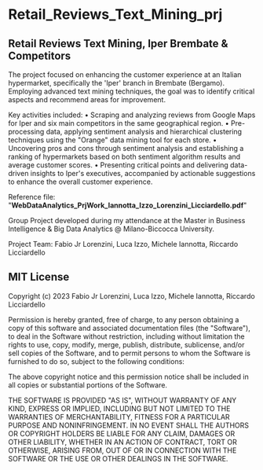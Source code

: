 # Retail_Reviews_Text_Mining_prj

## Retail Reviews Text Mining, Iper Brembate & Competitors
The project focused on enhancing the customer experience at an Italian hypermarket, specifically the 'Iper' branch in Brembate (Bergamo). 
Employing advanced text mining techniques, the goal was to identify critical aspects and recommend areas for improvement. 

Key activities included:
• Scraping and analyzing reviews from Google Maps for Iper and six main competitors in the same geographical region.
• Pre-processing data, applying sentiment analysis and hierarchical clustering techniques using the "Orange" data mining tool for each store.
• Uncovering pros and cons through sentiment analysis and establishing a ranking of hypermarkets based on both sentiment algorithm results and average customer scores.
• Presenting critical points and delivering data-driven insights to Iper's executives, accompanied by actionable suggestions to enhance the overall customer experience.

Reference file: "**WebDataAnalytics_PrjWork_Iannotta_Izzo_Lorenzini_Licciardello.pdf**"

Group Project developed during my attendance at the Master in Business Intelligence & Big Data Analytics @ Milano-Biccocca University.

Project Team: Fabio Jr Lorenzini, Luca Izzo, Michele Iannotta, Riccardo Licciardello

## MIT License
Copyright (c) 2023 Fabio Jr Lorenzini, Luca Izzo, Michele Iannotta, Riccardo Licciardello

Permission is hereby granted, free of charge, to any person obtaining a copy
of this software and associated documentation files (the "Software"), to deal
in the Software without restriction, including without limitation the rights
to use, copy, modify, merge, publish, distribute, sublicense, and/or sell
copies of the Software, and to permit persons to whom the Software is
furnished to do so, subject to the following conditions:

The above copyright notice and this permission notice shall be included in all
copies or substantial portions of the Software.

THE SOFTWARE IS PROVIDED "AS IS", WITHOUT WARRANTY OF ANY KIND, EXPRESS OR
IMPLIED, INCLUDING BUT NOT LIMITED TO THE WARRANTIES OF MERCHANTABILITY,
FITNESS FOR A PARTICULAR PURPOSE AND NONINFRINGEMENT. IN NO EVENT SHALL THE
AUTHORS OR COPYRIGHT HOLDERS BE LIABLE FOR ANY CLAIM, DAMAGES OR OTHER
LIABILITY, WHETHER IN AN ACTION OF CONTRACT, TORT OR OTHERWISE, ARISING FROM,
OUT OF OR IN CONNECTION WITH THE SOFTWARE OR THE USE OR OTHER DEALINGS IN THE
SOFTWARE.
